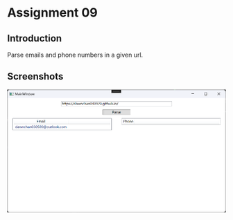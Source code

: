 # Assignment 09

## Introduction

Parse emails and phone numbers in a given url.

## Screenshots

![result](./screenshots/result.png)
